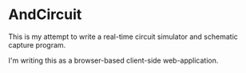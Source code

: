 AndCircuit
==========

This is my attempt to write a real-time circuit simulator and schematic capture program.

I'm writing this as a browser-based client-side web-application.
